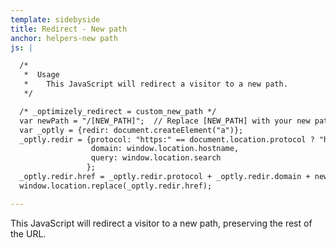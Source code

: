 ```yaml
---
template: sidebyside
title: Redirect - New path
anchor: helpers-new path
js: |

  /*
   *  Usage
   *    This JavaScript will redirect a visitor to a new path.
   */

  /* _optimizely_redirect = custom_new_path */
  var newPath = "/[NEW_PATH]";  // Replace [NEW_PATH] with your new path, but keep the '/'
  var _optly = {redir: document.createElement("a")};
  _optly.redir = {protocol: "https:" == document.location.protocol ? "https://" : "http://",
                  domain: window.location.hostname,
                  query: window.location.search
                 };
  _optly.redir.href = _optly.redir.protocol + _optly.redir.domain + newPath + _optly.redir.query;
  window.location.replace(_optly.redir.href);

---
```


This JavaScript will redirect a visitor to a new path, preserving the rest of the URL.  
